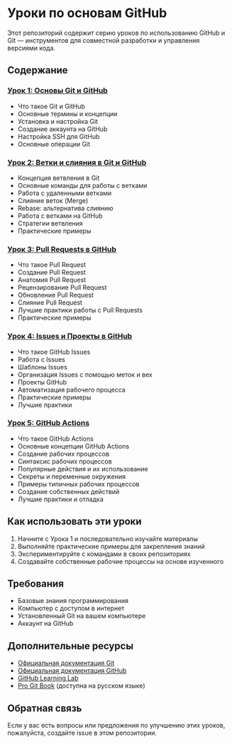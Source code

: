 # Уроки по основам GitHub

Этот репозиторий содержит серию уроков по использованию GitHub и Git — инструментов для совместной разработки и управления версиями кода.

## Содержание

### [Урок 1: Основы Git и GitHub](01_основы_git_и_github.md)
- Что такое Git и GitHub
- Основные термины и концепции
- Установка и настройка Git
- Создание аккаунта на GitHub
- Настройка SSH для GitHub
- Основные операции Git

### [Урок 2: Ветки и слияния в Git и GitHub](02_ветки_и_слияния.md)
- Концепция ветвления в Git
- Основные команды для работы с ветками
- Работа с удаленными ветками
- Слияние веток (Merge)
- Rebase: альтернатива слиянию
- Работа с ветками на GitHub
- Стратегии ветвления
- Практические примеры

### [Урок 3: Pull Requests в GitHub](03_pull_requests.md)
- Что такое Pull Request
- Создание Pull Request
- Анатомия Pull Request
- Рецензирование Pull Request
- Обновление Pull Request
- Слияние Pull Request
- Лучшие практики работы с Pull Requests
- Практические примеры

### [Урок 4: Issues и Проекты в GitHub](04_issues_и_проекты.md)
- Что такое GitHub Issues
- Работа с Issues
- Шаблоны Issues
- Организация Issues с помощью меток и вех
- Проекты GitHub
- Автоматизация рабочего процесса
- Практические примеры
- Лучшие практики

### [Урок 5: GitHub Actions](05_github_actions.md)
- Что такое GitHub Actions
- Основные концепции GitHub Actions
- Создание рабочих процессов
- Синтаксис рабочих процессов
- Популярные действия и их использование
- Секреты и переменные окружения
- Примеры типичных рабочих процессов
- Создание собственных действий
- Лучшие практики и отладка

## Как использовать эти уроки

1. Начните с Урока 1 и последовательно изучайте материалы
2. Выполняйте практические примеры для закрепления знаний
3. Экспериментируйте с командами в своих репозиториях
4. Создавайте собственные рабочие процессы на основе изученного

## Требования

- Базовые знания программирования
- Компьютер с доступом в интернет
- Установленный Git на вашем компьютере
- Аккаунт на GitHub

## Дополнительные ресурсы

- [Официальная документация Git](https://git-scm.com/doc)
- [Официальная документация GitHub](https://docs.github.com/)
- [GitHub Learning Lab](https://lab.github.com/)
- [Pro Git Book](https://git-scm.com/book/ru/v2) (доступна на русском языке)

## Обратная связь

Если у вас есть вопросы или предложения по улучшению этих уроков, пожалуйста, создайте issue в этом репозитории. 